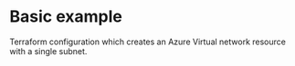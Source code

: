 # Basic example

Terraform configuration which creates an Azure Virtual network resource with a single subnet.
